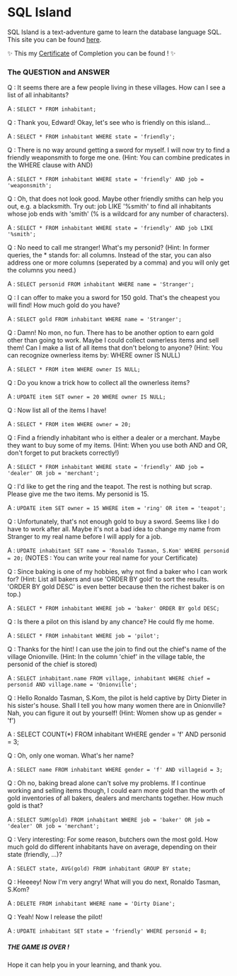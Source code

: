 # SQL Island

SQL Island is a text-adventure game to learn the database language SQL.
This site you can be found [here](https://sql-island.informatik.uni-kl.de/).

✨ This my [Certificate](http://sql-island.cs.uni-kl.de/cert.php?id=1e9ae14b90) of Completion you can be found ! ✨



### The QUESTION and ANSWER

Q : It seems there are a few people living in these villages. How can I see a list of all inhabitants?

A : ```SELECT * FROM inhabitant;```

Q : Thank you, Edward! Okay, let's see who is friendly on this island...

A : ```SELECT * FROM inhabitant WHERE state = 'friendly';```

Q : There is no way around getting a sword for myself. I will now try to find a friendly weaponsmith to forge me one. (Hint: You can combine predicates in the WHERE clause with AND)

A : ```SELECT * FROM inhabitant WHERE state = 'friendly' AND job = 'weaponsmith';```

Q : Oh, that does not look good. Maybe other friendly smiths can help you out, e.g. a blacksmith. Try out: job LIKE '%smith' to find all inhabitants whose job ends with 'smith' (% is a wildcard for any number of characters).

A : ```SELECT * FROM inhabitant WHERE state = 'friendly' AND job LIKE '%smith';```

Q : No need to call me stranger! What's my personid? (Hint: In former queries, the * stands for: all columns. Instead of the star, you can also address one or more columns (seperated by a comma) and you will only get the columns you need.)

A : ```SELECT personid FROM inhabitant WHERE name = 'Stranger';```

Q : I can offer to make you a sword for 150 gold. That's the cheapest you will find! How much gold do you have?

A : ```SELECT gold FROM inhabitant WHERE name = 'Stranger';```

Q : Damn! No mon, no fun. There has to be another option to earn gold other than going to work. Maybe I could collect ownerless items and sell them! Can I make a list of all items that don't belong to anyone? (Hint: You can recognize ownerless items by: WHERE owner IS NULL)

A : ```SELECT * FROM item WHERE owner IS NULL;```

Q : Do you know a trick how to collect all the ownerless items?

A : ```UPDATE item SET owner = 20 WHERE owner IS NULL;```

Q : Now list all of the items I have!

A : ```SELECT * FROM item WHERE owner = 20;```

Q : Find a friendly inhabitant who is either a dealer or a merchant. Maybe they want to buy some of my items. (Hint: When you use both AND and OR, don't forget to put brackets correctly!)

A : ```SELECT * FROM inhabitant WHERE state = 'friendly' AND job = 'dealer' OR job = 'merchant';```

Q : I'd like to get the ring and the teapot. The rest is nothing but scrap. Please give me the two items. My personid is 15.

A : ```UPDATE item SET owner = 15 WHERE item = 'ring' OR item = 'teapot';```

Q : Unfortunately, that's not enough gold to buy a sword. Seems like I do have to work after all. Maybe it's not a bad idea to change my name from Stranger to my real name before I will apply for a job.

A : ```UPDATE inhabitant SET name = 'Ronaldo Tasman, S.Kom' WHERE personid = 20;```
(NOTES : You can write your real name for your Certificate)

Q : Since baking is one of my hobbies, why not find a baker who I can work for? (Hint: List all bakers and use 'ORDER BY gold' to sort the results. 'ORDER BY gold DESC' is even better because then the richest baker is on top.)

A : ```SELECT * FROM inhabitant WHERE job = 'baker' ORDER BY gold DESC;```

Q : Is there a pilot on this island by any chance? He could fly me home.

A : ```SELECT * FROM inhabitant WHERE job = 'pilot';```

Q : Thanks for the hint! I can use the join to find out the chief's name of the village Onionville. (Hint: In the column 'chief' in the village table, the personid of the chief is stored)

A : ```SELECT inhabitant.name FROM village, inhabitant WHERE chief = personid AND village.name = 'Onionville';```

Q : Hello Ronaldo Tasman, S.Kom, the pilot is held captive by Dirty Dieter in his sister's house. Shall I tell you how many women there are in Onionville? Nah, you can figure it out by yourself! (Hint: Women show up as gender = 'f')

A : SELECT COUNT(*) FROM inhabitant WHERE gender = 'f' AND personid = 3;

Q : Oh, only one woman. What's her name?

A : ```SELECT name FROM inhabitant WHERE gender = 'f' AND villageid = 3;```

Q : Oh no, baking bread alone can't solve my problems. If I continue working and selling items though, I could earn more gold than the worth of gold inventories of all bakers, dealers and merchants together. How much gold is that?

A : ```SELECT SUM(gold) FROM inhabitant WHERE job = 'baker' OR job = 'dealer' OR job = 'merchant';```

Q : Very interesting: For some reason, butchers own the most gold. How much gold do different inhabitants have on average, depending on their state (friendly, ...)?

A : ```SELECT state, AVG(gold) FROM inhabitant GROUP BY state;```

Q : Heeeey! Now I'm very angry! What will you do next, Ronaldo Tasman, S.Kom?

A : ```DELETE FROM inhabitant WHERE name = 'Dirty Diane';```

Q : Yeah! Now I release the pilot!

A : ```UPDATE inhabitant SET state = 'friendly' WHERE personid = 8;```


##### THE GAME IS OVER !

Hope it can help you in your learning, and thank you.

